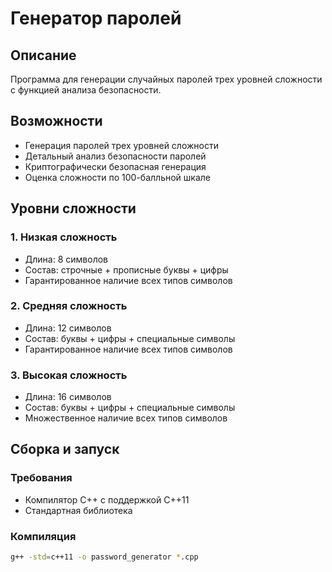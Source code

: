 # Генератор паролей

## Описание
Программа для генерации случайных паролей трех уровней сложности с функцией анализа безопасности.

## Возможности
- Генерация паролей трех уровней сложности
- Детальный анализ безопасности паролей
- Криптографически безопасная генерация
- Оценка сложности по 100-балльной шкале

## Уровни сложности

### 1. Низкая сложность
- Длина: 8 символов
- Состав: строчные + прописные буквы + цифры
- Гарантированное наличие всех типов символов

### 2. Средняя сложность  
- Длина: 12 символов
- Состав: буквы + цифры + специальные символы
- Гарантированное наличие всех типов символов

### 3. Высокая сложность
- Длина: 16 символов
- Состав: буквы + цифры + специальные символы
- Множественное наличие всех типов символов

## Сборка и запуск

### Требования
- Компилятор C++ с поддержкой C++11
- Стандартная библиотека

### Компиляция
```bash
g++ -std=c++11 -o password_generator *.cpp